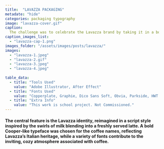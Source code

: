 ```yaml
---
title:  "LAVAZZA PACKAGING"
metadate: "hide"
categories: packaging typography
image: "lavazza-cover.gif"
caption: 
  The challenge was to celebrate the Lavazza brand by taking it in a bold, entirely new direction using only typography. The design needed to capture the welcoming warmth of a coffee experience. 
caption_images_list: 
  - "lavazza-cap-1.png"
images_folder: "/assets/images/posts/lavazza/"
images:
  - "lavazza-1.jpeg"
  - "lavazza-2.gif"
  - "lavazza-3.jpeg"
  - "lavazza-4.jpeg"
  
table_data:
  - title: "Tools Used"
    value: "Adobe Illustrator, After Effect"
  - title: "Fonts Used"
    value: "Copperplate, Graphie, Dico Sans Soft, Obvia, Parkside, HWT Catchwords"
  - title: "Extra Info"
    value: "This work is school project. Not Commissioned." 
---
```

#### The central feature is the Lavazza identity, reimagined in a script style inspired by the swirls of milk blending into a freshly served latte. A bold Cooper-like typeface was chosen for the coffee names, reflecting Lavazza’s Italian heritage, while a variety of fonts contribute to the inviting, cozy atmosphere associated with coffee.

<!--
<br>
↳ A flexible visual identity adapts to different aspect ratios while maintaining a consistentcy.
<br>
↳ Pistachio color is used appropriately throughout the graphics as an accent.
<br>
↳ A coaster was created using an abstract cow shape variation, incorporating traditional Italian pattern elements.
<br>
↳ For the campaign, G’ stands for Good, which connects with Australian culture: “G’day,” “G’People,” and “Great Gelato.”
<br>
↳ Merchandise was also created with the venue's heritage in mind, featuring the tagline.
-->